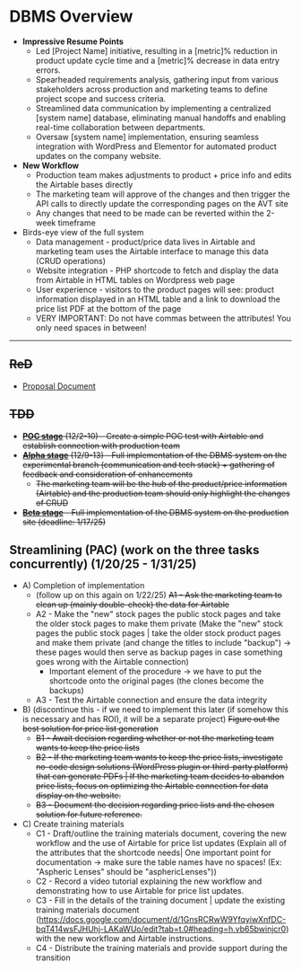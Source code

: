 # DBMS Overview
- **Impressive Resume Points**
  - Led \[Project Name] initiative, resulting in a \[metric]% reduction in product update cycle time and a \[metric]% decrease in data entry errors.
  - Spearheaded requirements analysis, gathering input from various stakeholders across production and marketing teams to define project scope and success criteria.
  - Streamlined data communication by implementing a centralized \[system name] database, eliminating manual handoffs and enabling real-time collaboration between departments.
  - Oversaw \[system name] implementation, ensuring seamless integration with WordPress and Elementor for automated product updates on the company website.
- **New Workflow**
  - Production team makes adjustments to product + price info and edits the Airtable bases directly
  - The marketing team will approve of the changes and then trigger the API calls to directly update the corresponding pages on the AVT site
  - Any changes that need to be made can be reverted within the 2-week timeframe
- Birds-eye view of the full system
  - Data management - product/price data lives in Airtable and marketing team uses the Airtable interface to manage this data (CRUD operations)
  - Website integration - PHP shortcode to fetch and display the data from Airtable in HTML tables on Wordpress web page
  - User experience - visitors to the product pages will see: product information displayed in an HTML table and a link to download the price list PDF at the bottom of the page
  - VERY IMPORTANT: Do not have commas between the attributes! You only need spaces in between! 
 
---



## ~~ReD~~
- [Proposal Document](https://docs.google.com/presentation/d/1YWCBuZBBXLy2H1MHFpzuVV7Zx-hF5jjJ/edit#slide=id.p2)


## ~~TDD~~ 
- ~~[**POC stage**](https://github.com/jerrytigerxu/AVT-VC-DBMS/tree/main/DBMS/POC) (12/2-10) - Create a simple POC test with Airtable and establish connection with production team~~
- ~~[**Alpha stage**](https://github.com/jerrytigerxu/AVT-VC-DBMS/tree/main/DBMS/Alpha) (12/9-13) - Full implementation of the DBMS system on the experimental branch (communication and tech stack) + gathering of feedback and consideration of enhancements~~
  - ~~The marketing team will be the hub of the product/price information (Airtable) and the production team should only highlight the changes of CRUD~~
- ~~[**Beta stage**](https://github.com/jerrytigerxu/AVT-VC-DBMS/tree/main/DBMS/Beta) - Full implementation of the DBMS system on the production site (deadline: 1/17/25)~~


## Streamlining (PAC) (work on the three tasks concurrently) (1/20/25 - 1/31/25)
- A) Completion of implementation
  - (follow up on this again on 1/22/25) ~~A1 - Ask the marketing team to clean up (mainly double-check) the data for Airtable~~
  - A2 - Make the "new" stock pages the public stock pages and take the older stock pages to make them private (Make the "new" stock pages the public stock pages | take the older stock product pages and make them private (and change the titles to include "backup") -> these pages would then serve as backup pages in case something goes wrong with the Airtable connection)
    - Important element of the procedure -> we have to put the shortcode onto the original pages (the clones become the backups)
  - A3 - Test the Airtable connection and ensure the data integrity
- B) (discontinue this - if we need to implement this later (if somehow this is necessary and has ROI), it will be a separate project) ~~Figure out the best solution for price list generation~~ 
  - ~~B1 - Await decision regarding whether or not the marketing team wants to keep the price lists~~
  - ~~B2 - If the marketing team wants to keep the price lists, investigate no-code design solutions (WordPress plugin or third-party platform) that can generate PDFs | If the marketing team decides to abandon price lists, focus on optimizing the Airtable connection for data display on the website.~~
  - ~~B3 - Document the decision regarding price lists and the chosen solution for future reference.~~
- C) Create training materials
  - C1 - Draft/outline the training materials document, covering the new workflow and the use of Airtable for price list updates (Explain all of the attributes that the shortcode needs| One important point for documentation -> make sure the table names have no spaces! (Ex: "Aspheric Lenses" should be "asphericLenses"))
  - C2 - Record a video tutorial explaining the new workflow and demonstrating how to use Airtable for price list updates.
  - C3 - Fill in the details of the training document | update the existing training materials document (https://docs.google.com/document/d/1GnsRCRwW9YfqyiwXnfDC-bqT414wsFJHUhj-LAKaWUo/edit?tab=t.0#heading=h.vb65bwinjcr0) with the new workflow and Airtable instructions.
  - C4 - Distribute the training materials and provide support during the transition
 
